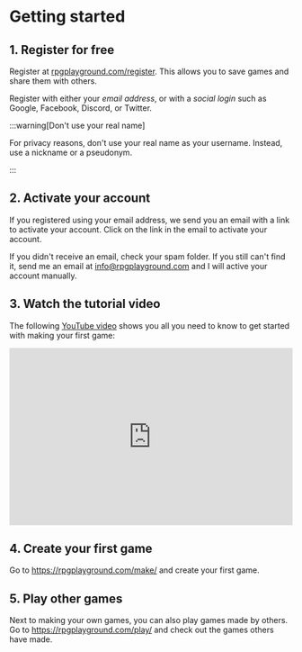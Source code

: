 # Getting started

## 1. Register for free

Register at [rpgplayground.com/register](https://rpgplayground.com/register/). This allows you to save games and share them with others.

Register with either your *email address*, or with a *social login* such as Google, Facebook, Discord, or Twitter.

:::warning[Don't use your real name]

For privacy reasons, don't use your real name as your username. Instead, use a nickname or a pseudonym.

:::

## 2. Activate your account

If you registered using your email address, we send you an email with a link to activate your account. Click on the link in the email to activate your account.

If you didn't receive an email, check your spam folder. If you still can't find it, send me an email at [info@rpgplayground.com](mailto:info@rpgplayground.com?subject=Please%20activate%20my%20account) and I will active your account manually.


## 3. Watch the tutorial video

The following [YouTube video](https://www.youtube.com/watch?v=D54SjyJAxjs) shows you all you need to know to get started with making your first game:

<iframe width="100%" height="315" src="https://www.youtube.com/embed/D54SjyJAxjs?si=4jm1QdjVRMaZF14T" title="YouTube video player" frameborder="0" allow="accelerometer; autoplay; clipboard-write; encrypted-media; gyroscope; picture-in-picture; web-share" referrerpolicy="strict-origin-when-cross-origin" allowfullscreen></iframe>

## 4. Create your first game

Go to https://rpgplayground.com/make/ and create your first game.


## 5. Play other games

Next to making your own games, you can also play games made by others. Go to https://rpgplayground.com/play/ and check out the games others have made.